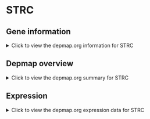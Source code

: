 <h1>STRC</h1>

<h2>Gene information</h2>
<details>
  <summary>Click to view the depmap.org information for STRC</summary>
  <p><a href="https://depmap.org/portal/gene/STRC?tab=about" target="_BLANK">Open page in a new tab...</a></p>
  <iframe src="https://depmap.org/portal/gene/STRC?tab=about" style="border:none;width:100%;height:800px"></iframe>
</details>

<h2>Depmap overview</h2>
<details>
  <summary>Click to view the depmap.org summary for STRC</summary>
  <p><a href="https://depmap.org/portal/gene/STRC?tab=overview" target="_BLANK">Open page in a new tab...</a></p>
  <iframe src="https://depmap.org/portal/gene/STRC?tab=overview" style="border:none;width:100%;height:800px"></iframe>
</details>

<h2>Expression</h2>
<details>
  <summary>Click to view the depmap.org expression data for STRC</summary>
  <p><a href="https://depmap.org/portal/gene/STRC?tab=characterization" target="_BLANK">Open page in a new tab...</a></p>
  <iframe src="https://depmap.org/portal/gene/STRC?tab=characterization" style="border:none;width:100%;height:800px"></iframe>
</details>


<!--
<h2>Reactome Pathway diagram</h2>
<details>
  <summary>Click to view the Reactome pathway for STRC</summary>
  <p><a href="PURL" target="_BLANK">Open page in a new tab...</a></p>
  PNAME
</details>
-->


